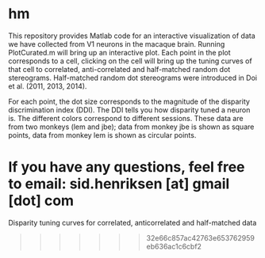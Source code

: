 # hm
This repository provides Matlab code for an interactive visualization of data we have collected
from V1 neurons in the macaque brain. Running PlotCurated.m will bring up an interactive plot.
Each point in the plot corresponds to a cell, clicking on the cell will bring up the tuning curves
of that cell to correlated, anti-correlated and half-matched random dot stereograms. Half-matched
random dot stereograms were introduced in Doi et al. (2011, 2013, 2014).

For each point, the dot size corresponds to the magnitude of the disparity discrimination index (DDI).
The DDI tells you how disparity tuned a neuron is. The different colors correspond to different
sessions. These data are from two monkeys (lem and jbe); data from monkey jbe is shown as square
points, data from monkey lem is shown as circular points.

If you have any questions, feel free to email: sid.henriksen [at] gmail [dot] com
=======
Disparity tuning curves for correlated, anticorrelated and half-matched data
>>>>>>> 32e66c857ac42763e653762959eb636ac1c6cbf2
